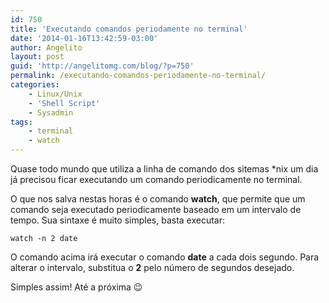 ```yaml
---
id: 750
title: 'Executando comandos periodamente no terminal'
date: '2014-01-16T13:42:59-03:00'
author: Angelito
layout: post
guid: 'http://angelitomg.com/blog/?p=750'
permalink: /executando-comandos-periodamente-no-terminal/
categories:
    - Linux/Unix
    - 'Shell Script'
    - Sysadmin
tags:
    - terminal
    - watch
---
```


Quase todo mundo que utiliza a linha de comando dos sitemas \*nix um dia já precisou ficar executando um comando periodicamente no terminal.

O que nos salva nestas horas é o comando **watch**, que permite que um comando seja executado periodicamente baseado em um intervalo de tempo. Sua sintaxe é muito simples, basta executar:

`watch -n 2 date`

O comando acima irá executar o comando **date** a cada dois segundo. Para alterar o intervalo, substitua o **2** pelo número de segundos desejado.

Simples assim! Até a próxima 😉